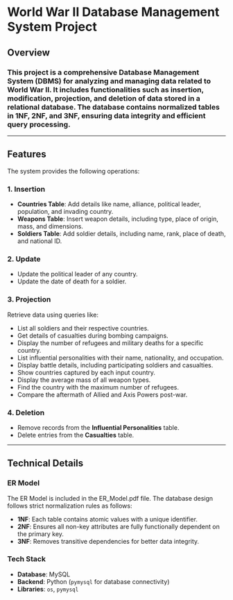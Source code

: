 # World War II Database Management System Project

## Overview
### This project is a comprehensive Database Management System (DBMS) for analyzing and managing data related to **World War II**. It includes functionalities such as insertion, modification, projection, and deletion of data stored in a relational database. The database contains normalized tables in **1NF**, **2NF**, and **3NF**, ensuring data integrity and efficient query processing.
---

## Features  
The system provides the following operations:

### 1. **Insertion**
- **Countries Table**: Add details like name, alliance, political leader, population, and invading country.
- **Weapons Table**: Insert weapon details, including type, place of origin, mass, and dimensions.
- **Soldiers Table**: Add soldier details, including name, rank, place of death, and national ID.

### 2. **Update**
- Update the political leader of any country.
- Update the date of death for a soldier.

### 3. **Projection**
Retrieve data using queries like:
- List all soldiers and their respective countries.
- Get details of casualties during bombing campaigns.
- Display the number of refugees and military deaths for a specific country.
- List influential personalities with their name, nationality, and occupation.
- Display battle details, including participating soldiers and casualties.
- Show countries captured by each input country.
- Display the average mass of all weapon types.
- Find the country with the maximum number of refugees.
- Compare the aftermath of Allied and Axis Powers post-war.

### 4. **Deletion**
- Remove records from the **Influential Personalities** table.
- Delete entries from the **Casualties** table.

---

## Technical Details  

### ER Model
The ER Model is included in the ER_Model.pdf file. The database design follows strict normalization rules as follows:  
- **1NF**: Each table contains atomic values with a unique identifier.  
- **2NF**: Ensures all non-key attributes are fully functionally dependent on the primary key.  
- **3NF**: Removes transitive dependencies for better data integrity.

### Tech Stack  
- **Database**: MySQL  
- **Backend**: Python (`pymysql` for database connectivity)  
- **Libraries**: `os`, `pymysql`

